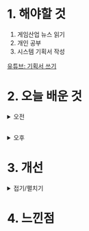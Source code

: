 
# 1. 해야할 것

1. 게임산업 뉴스 읽기 
2. 개인 공부  
3. 시스템 기획서 작성

[유튜브: 기획서 쓰기](https://www.youtube.com/watch?v=ERxpu3Bf_8g)



# 2. 오늘 배운 것

<details>
<summary>오전</summary>

## 기획서 작성법
![image](https://github.com/JM94Ent/TIL-WIL/assets/143363550/4384da9f-c3c2-4c70-b25d-31f7bcbf9e50)

</details>

##

<details>
<summary>오후</summary>


</details>




# 3. 개선


<details>
<summary>접기/펼치기</summary>


</details>



# 4. 느낀점



